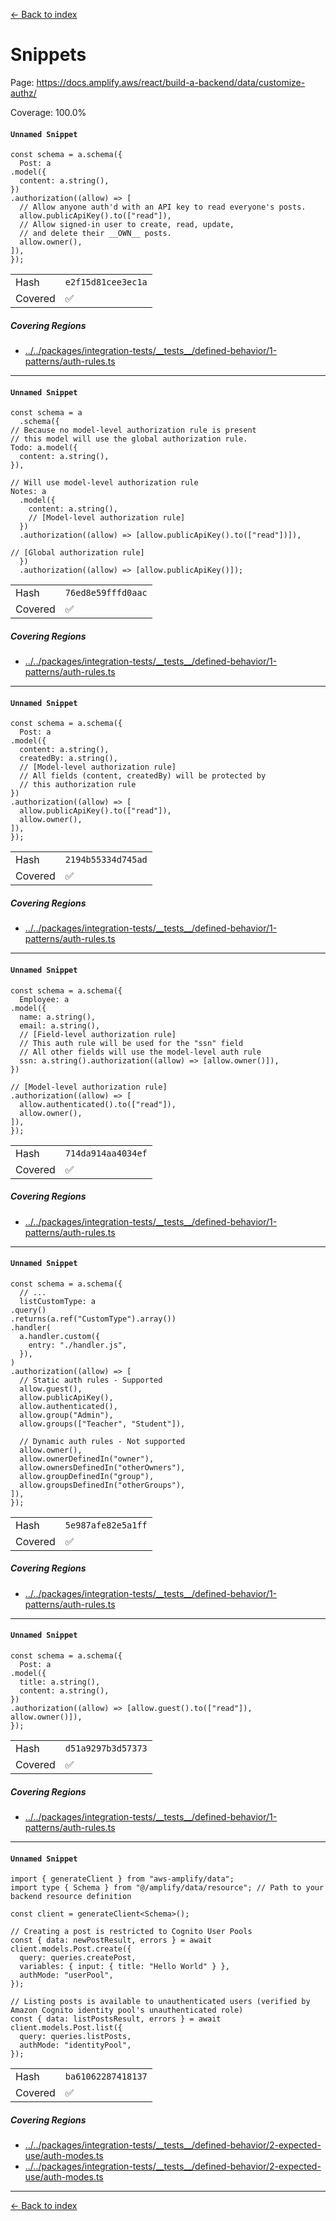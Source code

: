 [<- Back to index](../../../../../docs-pages.md)

#  Snippets

Page: https://docs.amplify.aws/react/build-a-backend/data/customize-authz/

Coverage: 100.0%

#### `Unnamed Snippet`

~~~
const schema = a.schema({
  Post: a
.model({
  content: a.string(),
})
.authorization((allow) => [
  // Allow anyone auth'd with an API key to read everyone's posts.
  allow.publicApiKey().to(["read"]),
  // Allow signed-in user to create, read, update,
  // and delete their __OWN__ posts.
  allow.owner(),
]),
});

~~~

| | |
| -- | -- |
| Hash | `e2f15d81cee3ec1a` |
| Covered | ✅ |

##### Covering Regions

- [../../packages/integration-tests/\_\_tests\_\_/defined-behavior/1-patterns/auth-rules.ts](../../../../../../../packages/integration-tests/__tests__/defined-behavior/1-patterns/auth-rules.ts#L15)

---

#### `Unnamed Snippet`

~~~
const schema = a
  .schema({
// Because no model-level authorization rule is present
// this model will use the global authorization rule.
Todo: a.model({
  content: a.string(),
}),

// Will use model-level authorization rule
Notes: a
  .model({
    content: a.string(),
    // [Model-level authorization rule]
  })
  .authorization((allow) => [allow.publicApiKey().to(["read"])]),

// [Global authorization rule]
  })
  .authorization((allow) => [allow.publicApiKey()]);

~~~

| | |
| -- | -- |
| Hash | `76ed8e59fffd0aac` |
| Covered | ✅ |

##### Covering Regions

- [../../packages/integration-tests/\_\_tests\_\_/defined-behavior/1-patterns/auth-rules.ts](../../../../../../../packages/integration-tests/__tests__/defined-behavior/1-patterns/auth-rules.ts#L40)

---

#### `Unnamed Snippet`

~~~
const schema = a.schema({
  Post: a
.model({
  content: a.string(),
  createdBy: a.string(),
  // [Model-level authorization rule]
  // All fields (content, createdBy) will be protected by
  // this authorization rule
})
.authorization((allow) => [
  allow.publicApiKey().to(["read"]),
  allow.owner(),
]),
});

~~~

| | |
| -- | -- |
| Hash | `2194b55334d745ad` |
| Covered | ✅ |

##### Covering Regions

- [../../packages/integration-tests/\_\_tests\_\_/defined-behavior/1-patterns/auth-rules.ts](../../../../../../../packages/integration-tests/__tests__/defined-behavior/1-patterns/auth-rules.ts#L79)

---

#### `Unnamed Snippet`

~~~
const schema = a.schema({
  Employee: a
.model({
  name: a.string(),
  email: a.string(),
  // [Field-level authorization rule]
  // This auth rule will be used for the "ssn" field
  // All other fields will use the model-level auth rule
  ssn: a.string().authorization((allow) => [allow.owner()]),
})

// [Model-level authorization rule]
.authorization((allow) => [
  allow.authenticated().to(["read"]),
  allow.owner(),
]),
});

~~~

| | |
| -- | -- |
| Hash | `714da914aa4034ef` |
| Covered | ✅ |

##### Covering Regions

- [../../packages/integration-tests/\_\_tests\_\_/defined-behavior/1-patterns/auth-rules.ts](../../../../../../../packages/integration-tests/__tests__/defined-behavior/1-patterns/auth-rules.ts#L105)

---

#### `Unnamed Snippet`

~~~
const schema = a.schema({
  // ...
  listCustomType: a
.query()
.returns(a.ref("CustomType").array())
.handler(
  a.handler.custom({
    entry: "./handler.js",
  }),
)
.authorization((allow) => [
  // Static auth rules - Supported
  allow.guest(),
  allow.publicApiKey(),
  allow.authenticated(),
  allow.group("Admin"),
  allow.groups(["Teacher", "Student"]),

  // Dynamic auth rules - Not supported
  allow.owner(),
  allow.ownerDefinedIn("owner"),
  allow.ownersDefinedIn("otherOwners"),
  allow.groupDefinedIn("group"),
  allow.groupsDefinedIn("otherGroups"),
]),
});

~~~

| | |
| -- | -- |
| Hash | `5e987afe82e5a1ff` |
| Covered | ✅ |

##### Covering Regions

- [../../packages/integration-tests/\_\_tests\_\_/defined-behavior/1-patterns/auth-rules.ts](../../../../../../../packages/integration-tests/__tests__/defined-behavior/1-patterns/auth-rules.ts#L142)

---

#### `Unnamed Snippet`

~~~
const schema = a.schema({
  Post: a
.model({
  title: a.string(),
  content: a.string(),
})
.authorization((allow) => [allow.guest().to(["read"]), allow.owner()]),
});

~~~

| | |
| -- | -- |
| Hash | `d51a9297b3d57373` |
| Covered | ✅ |

##### Covering Regions

- [../../packages/integration-tests/\_\_tests\_\_/defined-behavior/1-patterns/auth-rules.ts](../../../../../../../packages/integration-tests/__tests__/defined-behavior/1-patterns/auth-rules.ts#L196)

---

#### `Unnamed Snippet`

~~~
import { generateClient } from "aws-amplify/data";
import type { Schema } from "@/amplify/data/resource"; // Path to your backend resource definition

const client = generateClient<Schema>();

// Creating a post is restricted to Cognito User Pools
const { data: newPostResult, errors } = await client.models.Post.create({
  query: queries.createPost,
  variables: { input: { title: "Hello World" } },
  authMode: "userPool",
});

// Listing posts is available to unauthenticated users (verified by Amazon Cognito identity pool's unauthenticated role)
const { data: listPostsResult, errors } = await client.models.Post.list({
  query: queries.listPosts,
  authMode: "identityPool",
});

~~~

| | |
| -- | -- |
| Hash | `ba61062287418137` |
| Covered | ✅ |

##### Covering Regions

- [../../packages/integration-tests/\_\_tests\_\_/defined-behavior/2-expected-use/auth-modes.ts](../../../../../../../packages/integration-tests/__tests__/defined-behavior/2-expected-use/auth-modes.ts#L50)
- [../../packages/integration-tests/\_\_tests\_\_/defined-behavior/2-expected-use/auth-modes.ts](../../../../../../../packages/integration-tests/__tests__/defined-behavior/2-expected-use/auth-modes.ts#L160)

---

[<- Back to index](../../../../../docs-pages.md)
